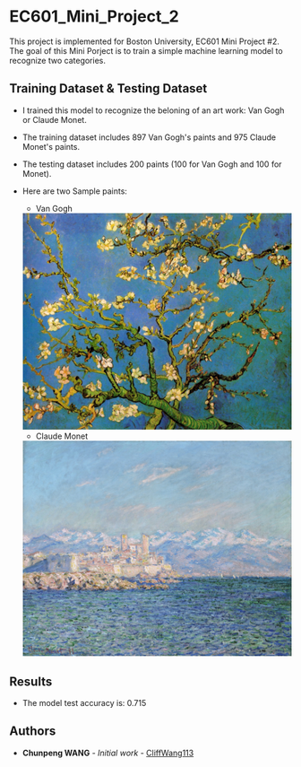# EC601_Mini_Project_2
This project is implemented for Boston University, EC601 Mini Project #2. The goal of this Mini Porject is to train a simple machine learning model to recognize two categories.

## Training Dataset & Testing Dataset

- I trained this model to recognize the beloning of an art work: Van Gogh or Claude Monet.
- The training dataset includes 897 Van Gogh's paints and 975 Claude Monet's paints.
- The testing dataset includes 200 paints (100 for Van Gogh and 100 for Monet).
- Here are two Sample paints:
	- Van Gogh
	<img src="https://github.com/CliffWang113/EC601_Mini_Project_2/blob/master/Van%20Gogh.jpg" width=500>

	- Claude Monet
	<img src="https://github.com/CliffWang113/EC601_Mini_Project_2/blob/master/Monet.jpeg" width=500>
	
## Results

* The model test accuracy is: 0.715

## Authors

* **Chunpeng WANG** - *Initial work* - [CliffWang113](https://github.com/CliffWang113)
